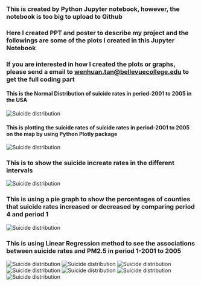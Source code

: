 ### This is created by Python Jupyter notebook, however, the notebook is too big to upload to Github
### Here I created PPT and poster to describe my project and the followings are some of the plots I created in this Jupyter Notebook
### If you are interested in how I created the plots or graphs, please send a email to wenhuan.tan@bellevuecollege.edu to get the full coding part

#### This is the Normal Distribution of suicide rates in period-2001 to 2005 in the USA
<img src="https://github.com/Wenhuan2516/Air-Quality-and-Suicides/blob/main/suicide1.png" alt="Suicide distribution" title="Suicide Distribution">

#### This is plotting the suicide rates of suicide rates in period-2001 to 2005 on the map by using Python Plotly package 
<img src="https://github.com/Wenhuan2516/Air-Quality-and-Suicides/blob/main/suicide2.png" alt="Suicide distribution" title="Suicide Distribution">

### This is to show the suicide increate rates in the different intervals 
<img src="https://github.com/Wenhuan2516/Air-Quality-and-Suicides/blob/main/suicide3.png" alt="Suicide distribution" title="Suicide Distribution">

### This is using a pie graph to show the percentages of counties that suicide rates increased or decreased by comparing period 4 and period 1
<img src="https://github.com/Wenhuan2516/Air-Quality-and-Suicides/blob/main/suicide4.png" alt="Suicide distribution" title="Suicide Distribution">

### This is using Linear Regression method to see the associations between suicide rates and PM2.5 in period 1-2001 to 2005
<img src="https://github.com/Wenhuan2516/Air-Quality-and-Suicides/blob/main/suicide5.png" alt="Suicide distribution" title="Suicide Distribution">
<img src="https://github.com/Wenhuan2516/Air-Quality-and-Suicides/blob/main/suicide6.png" alt="Suicide distribution" title="Suicide Distribution">
<img src="https://github.com/Wenhuan2516/Air-Quality-and-Suicides/blob/main/suicide7.png" alt="Suicide distribution" title="Suicide Distribution">
<img src="https://github.com/Wenhuan2516/Air-Quality-and-Suicides/blob/main/suicide8.png" alt="Suicide distribution" title="Suicide Distribution">
<img src="https://github.com/Wenhuan2516/Air-Quality-and-Suicides/blob/main/suicide9.png" alt="Suicide distribution" title="Suicide Distribution">
<img src="https://github.com/Wenhuan2516/Air-Quality-and-Suicides/blob/main/suicide10.png" alt="Suicide distribution" title="Suicide Distribution">
<img src="https://github.com/Wenhuan2516/Air-Quality-and-Suicides/blob/main/increasemapresult.png" alt="Suicide distribution" title="Suicide Distribution">

